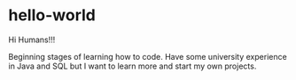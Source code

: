 # hello-world

Hi Humans!!! 

Beginning stages of learning how to code. Have some university experience in Java and SQL but I want to learn more and start my own projects. 
